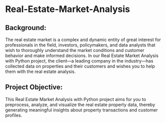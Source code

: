 # Real-Estate-Market-Analysis


## Background:
The real estate market is a complex and dynamic entity of great interest for professionals in the field, investors, policymakers, and data analysts that wish to thoroughly understand the market conditions and customer behavior and make informed decisions. In our Real Estate Market Analysis with Python project, the client—a leading company in the industry—has collected data on properties and their customers and wishes you to help them with the real estate analysis.

## Project Objective:
This Real Estate Market Analysis with Python project aims for you to preprocess, analyze, and visualize the real estate property data, thereby generating meaningful insights about property transactions and customer profiles.
